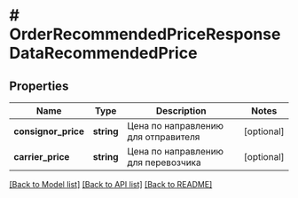 # # OrderRecommendedPriceResponseDataRecommendedPrice

## Properties

Name | Type | Description | Notes
------------ | ------------- | ------------- | -------------
**consignor_price** | **string** | Цена по направлению для отправителя | [optional]
**carrier_price** | **string** | Цена по направлению для перевозчика | [optional]

[[Back to Model list]](../../README.md#models) [[Back to API list]](../../README.md#endpoints) [[Back to README]](../../README.md)
